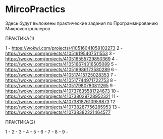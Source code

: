 # MircoPractics

Здесь будут выложены практические задания по Программированию Микроконтроллеров

ПРАКТИКА(1)

1 - https://wokwi.com/projects/410516041058102273 
2 - https://wokwi.com/projects/410516195407511553
3 - https://wokwi.com/projects/410516555729850369
4 - https://wokwi.com/projects/410516674316505089
5 - https://wokwi.com/projects/410516986173580289
6 - https://wokwi.com/projects/410517415725028353
7 - https://wokwi.com/projects/410517744971722753
8 - https://wokwi.com/projects/410517980780811265
9 - https://wokwi.com/projects/410737635581724673
10 - https://wokwi.com/projects/410738029728952321
11 - https://wokwi.com/projects/410738187610959873
12 - https://wokwi.com/projects/410738287756285953
13 - https://wokwi.com/projects/410738382221464577

ПРАКТИКА(2)

1 -
2 -
3 -
4 -
5 -
6 -
7 -
8 -
9 -
